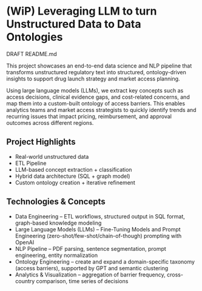 # (WiP) Leveraging LLM to turn Unstructured Data to Data Ontologies

DRAFT README.md

This project showcases an end-to-end data science and NLP pipeline that transforms 
unstructured regulatory text into structured, ontology-driven insights to support drug 
launch strategy and market access planning.

Using large language models (LLMs), we extract key concepts such as access decisions,
clinical evidence gaps, and cost-related concerns, and map them into a custom-built
ontology of access barriers. This enables analytics teams and market access strategists
to quickly identify trends and recurring issues that impact pricing, reimbursement,
and approval outcomes across different regions.

## Project Highlights

- Real-world unstructured data
- ETL Pipeline
- LLM-based concept extraction + classification
- Hybrid data architecture (SQL + graph model)
- Custom ontology creation + iterative refinement

## Technologies & Concepts

- Data Engineering – ETL workflows, structured output in SQL format, graph-based 
knowledge modeling
- Large Language Models (LLMs) – Fine-Tuning Models and Prompt Engineering 
(zero-shot/few-shot/chain-of-though) prompting with OpenAI
- NLP Pipeline – PDF parsing, sentence segmentation, prompt engineering, entity 
normalization
- Ontology Engineering – create and expand a domain-specific taxonomy (access barriers),
 supported by GPT and semantic clustering
- Analytics & Visualization – aggregation of barrier frequency, cross-country comparison,
 time series of decisions